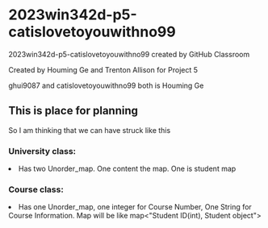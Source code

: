 # 2023win342d-p5-catislovetoyouwithno99
2023win342d-p5-catislovetoyouwithno99 created by GitHub Classroom
<p>
  Created by Houming Ge and Trenton Allison for Project 5
</p><p>
  ghui9087 and catislovetoyouwithno99 both is Houming Ge
</p>



<h2>
This is place for planning
</h2>
<p>
So I am thinking that we can have struck like this
</p><p><h3>
University class: 
</h3><li>
Has two Unorder_map. One content the map<Course number, Course object>. One is student map<Student ID(int), Student object>
</li></p><p><h3>
  Course class:
</h3><li>
  Has one Unorder_map, one integer for Course Number, One String for Course Information. Map will be like map<"Student ID(int), Student object">
</li></p><p>
